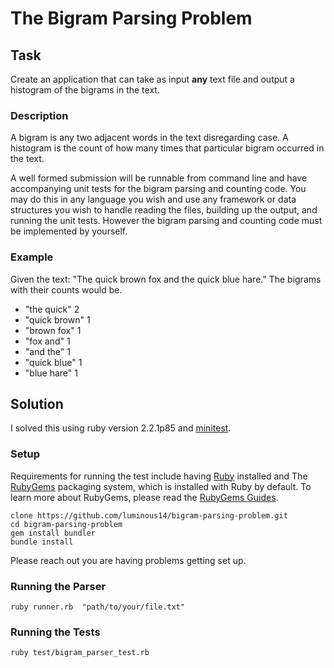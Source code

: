 # The Bigram Parsing Problem

## Task 
Create an application that can take as input **any** text file and output a
histogram of the bigrams in the text.

### Description
A bigram is any two adjacent words in the text disregarding case. A histogram is
the count of how many times that particular bigram occurred in the text.

A well formed submission will be runnable from command line and have
accompanying unit tests for the bigram parsing and counting code. You may do
this in any language you wish and use any framework or data structures you wish
to handle reading the files, building up the output, and running the unit tests.
However the bigram parsing and counting code must be implemented by yourself.

### Example
Given the text: "The quick brown fox and the quick blue hare." The bigrams with
their counts would be.

* "the quick" 2
* "quick brown" 1
* "brown fox" 1
* "fox and" 1
* "and the" 1
* "quick blue" 1
* "blue hare" 1


## Solution
I solved this using ruby version 2.2.1p85 and [minitest](https://github.com/seattlerb/minitest).

### Setup
Requirements for running the test include having [Ruby](https://www.ruby-lang.org/en/downloads/) installed and The [RubyGems](https://rubygems.org/)
packaging system, which is installed with Ruby by default. To learn more about
RubyGems, please read the [RubyGems Guides](http://guides.rubygems.org/).

~~~~
clone https://github.com/luminous14/bigram-parsing-problem.git
cd bigram-parsing-problem
gem install bundler
bundle install
~~~~

Please reach out you are having problems getting set up.

### Running the Parser
`ruby runner.rb  "path/to/your/file.txt"`
### Running the Tests
`ruby test/bigram_parser_test.rb`
